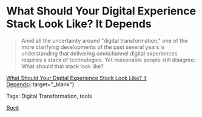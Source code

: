 # What Should Your Digital Experience Stack Look Like? It Depends

> Amid all the uncertainty around "digital transformation," one of the more clarifying developments of the past several years is understanding that delivering omnichannel digital experiences requires a stack of technologies. Yet reasonable people still disagree: What should that stack look like?

[What Should Your Digital Experience Stack Look Like? It Depends](https://www.cmswire.com/digital-experience/what-should-your-digital-experience-stack-look-like-it-depends/){:target="_blank"}

Tags: Digital Transformation, tools

[_Back_](../)
